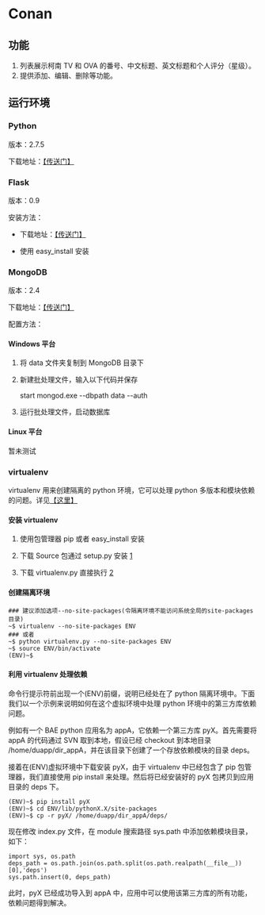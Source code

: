 # Conan #
## 功能 ##
1. 列表展示柯南 TV 和 OVA 的番号、中文标题、英文标题和个人评分（星级）。
2. 提供添加、编辑、删除等功能。

## 运行环境 ##

### Python ###

版本：2.7.5

下载地址：[【传送门】][1]

### Flask ###

版本：0.9

安装方法：

* 下载地址：[【传送门】][2]

* 使用 easy_install 安装

### MongoDB ###

版本：2.4

下载地址：[【传送门】][3]

配置方法：

#### Windows 平台 ####

1. 将 data 文件夹复制到 MongoDB 目录下

2. 新建批处理文件，输入以下代码并保存

    start mongod.exe --dbpath data --auth

3. 运行批处理文件，启动数据库

#### Linux 平台 ####

暂未测试

### virtualenv ###

virtualenv 用来创建隔离的 python 环境，它可以处理 python 多版本和模块依赖的问题。详见[【这里】][4]

#### 安装 virtualenv ####

1. 使用包管理器 pip 或者 easy_install 安装

2. 下载 Source 包通过 setup.py 安装 [1]
        
3. 下载 virtualenv.py 直接执行 [2]

#### 创建隔离环境 ####

    ### 建议添加选项--no-site-packages(令隔离环境不能访问系统全局的site-packages目录)
    ~$ virtualenv --no-site-packages ENV 
    ### 或者 
    ~$ python virtualenv.py --no-site-packages ENV
    ~$ source ENV/bin/activate
    (ENV)~$
    
#### 利用 virtualenv 处理依赖 ####
    
命令行提示符前出现一个(ENV)前缀，说明已经处在了 python 隔离环境中。下面我们以一个示例来说明如何在这个虚拟环境中处理 python 环境中的第三方库依赖问题。  

例如有一个 BAE python 应用名为 appA，它依赖一个第三方库 pyX。首先需要将 appA 的代码通过 SVN 取到本地，假设已经 checkout 到本地目录 /home/duapp/dir_appA，并在该目录下创建了一个存放依赖模块的目录 deps。

接着在(ENV)虚拟环境中下载安装 pyX，由于 virtualenv 中已经包含了 pip 包管理器，我们直接使用 pip install 来处理。然后将已经安装好的 pyX 包拷贝到应用目录的 deps 下。
    
    (ENV)~$ pip install pyX
    (ENV)~$ cd ENV/lib/pythonX.X/site-packages
    (ENV)~$ cp -r pyX/ /home/duapp/dir_appA/deps/
    
现在修改 index.py 文件，在 module 搜索路径 sys.path 中添加依赖模块目录，如下：
    
    import sys, os.path
    deps_path = os.path.join(os.path.split(os.path.realpath(__file__))[0],'deps')
    sys.path.insert(0, deps_path)
    
此时，pyX 已经成功导入到 appA 中，应用中可以使用该第三方库的所有功能，依赖问题得到解决。


[1]: http://www.python.org/ "Python"
[2]: http://flask.pocoo.org/ "Flask"
[3]: http://www.mongodb.org/ "MongoDB"
[4]: http://www.virtualenv.org/en/latest/index.html "virtualenv"
